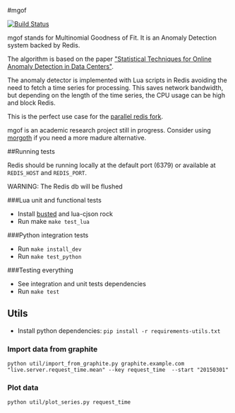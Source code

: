 #mgof

[![Build Status][badge-travis-image]][badge-travis-url]

mgof stands for Multinomial Goodness of Fit. It is an Anomaly Detection system backed by Redis.

The algorithm is based on the paper ["Statistical Techniques for Online Anomaly Detection in Data Centers"](http://www.hpl.hp.com/techreports/2011/HPL-2011-8.pdf).

The anomaly detector is implemented with Lua scripts in Redis avoiding the need
to fetch a time series for processing. This saves network bandwidth, but depending on the
length of the time series, the CPU usage can be high and block Redis.

This is the perfect use case for the [parallel redis fork](https://github.com/jbochi/parallel_redis).

mgof is an academic research project still in progress. Consider using
[morgoth](https://github.com/nvcook42/morgoth) if you need a more madure alternative.


##Running tests

Redis should be running locally at the default port (6379) or available at `REDIS_HOST` and `REDIS_PORT`.

WARNING: The Redis db will be flushed

###Lua unit and functional tests

- Install [busted](http://olivinelabs.com/busted/) and lua-cjson rock
- Run make `make test_lua`

###Python integration tests

- Run `make install_dev`
- Run `make test_python`

###Testing everything

- See integration and unit tests dependencies
- Run `make test`

[badge-travis-url]: https://travis-ci.org/jbochi/mgof
[badge-travis-image]: https://img.shields.io/travis/jbochi/mgof.svg?style=flat


## Utils

- Install python dependencies: `pip install -r requirements-utils.txt`

### Import data from graphite

`python util/import_from_graphite.py graphite.example.com "live.server.request_time.mean" --key request_time  --start "20150301"`

### Plot data

`python util/plot_series.py request_time`
